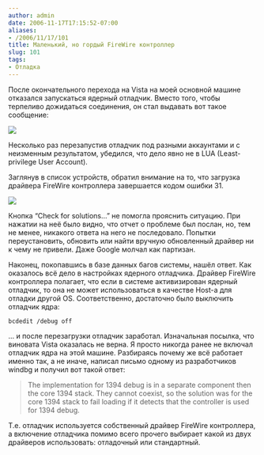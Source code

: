 ```yaml
---
author: admin
date: 2006-11-17T17:15:52-07:00
aliases:
- /2006/11/17/101
title: Маленький, но гордый FireWire контроллер
slug: 101
tags:
- Отладка
---
```


После окончательного перехода на Vista на моей основной машине отказался запускаться ядерный отладчик. Вместо того, чтобы терпеливо дожидаться соединения, он стал выдавать вот такое сообщение:

![](/2006/11/kderror.png)

<!--more-->Несколько раз перезапустив отладчик под разными аккаунтами и с неизменным результатом, убедился, что дело явно не в LUA (Least-privilege User Account). 
Заглянув в список устройств, обратил внимание на то, что загрузка драйвера FireWire контроллера завершается кодом ошибки 31. 

![](/2006/11/code31error.png)

Кнопка “Check for solutions…” не помогла прояснить ситуацию. При нажатии на неё было видно, что отчет о проблеме был послан, но, тем не менее, никакого ответа на него не последовало. Попытки переустановить, обновить или найти вручную обновленный драйвер ни к чему не привели. Даже Google молчал как партизан.

Наконец, покопавшись в базе данных багов системы, нашёл ответ. Как оказалось всё дело в настройках ядерного отладчика. Драйвер FireWire контроллера полагает, что если в системе активизирован ядерный отладчик, то она не может использоваться в качестве Host-а для отладки другой OS. Соответственно, достаточно было выключить отладчик ядра:

```no-highlight
bcdedit /debug off
```

... и после перезагрузки отладчик заработал. Изначальная посылка, что виновата Vista оказалась не верна. Я просто никогда ранее не включал отладчик ядра на этой машине.
Разбираясь почему же всё работает именно так, а не иначе, написал письмо одному из разработчиков windbg и получил вот такой ответ:

> The implementation for 1394 debug is in a separate component then the core 1394 stack. They cannot coexist, so the solution was for the core 1394 stack to fail loading if it detects that the controller is used for 1394 debug.

Т.е. отладчик используется собственный драйвер FireWire контроллера, а включение отладчика помимо всего прочего выбирает какой из двух драйверов использовать: отладочный или стандартный.
